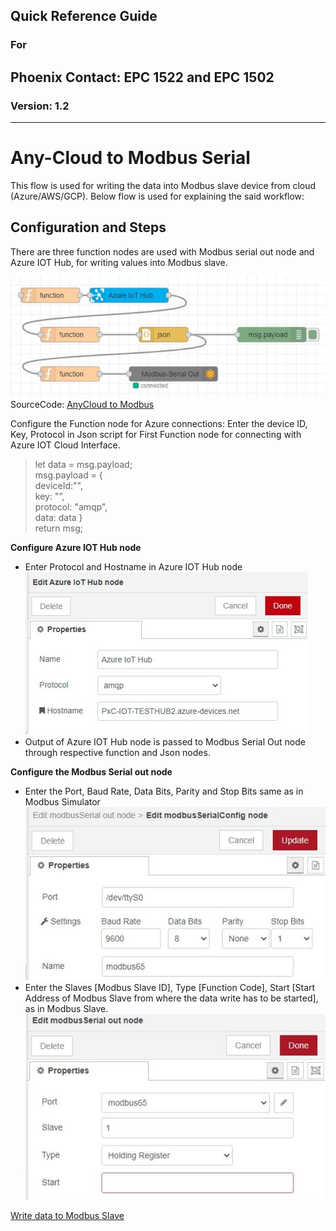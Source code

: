 ## Quick Reference Guide<br>
### For
## Phoenix Contact: EPC 1522 and EPC 1502
 
### Version: 1.2
---
# Any-Cloud to Modbus Serial

This flow is used for writing the data into Modbus slave device from cloud (Azure/AWS/GCP). Below flow is used for explaining the said workflow:

## Configuration and Steps
There are three function nodes are used with Modbus serial out node and Azure IOT Hub, for writing values into Modbus slave. 

![CLoudToSerial](images\05_CloudToSer.JPG) <br>
SourceCode: [AnyCloud to Modbus](SourceCode/Quickstart_Flows/QuickGuideFlows/Cloud_to_Modbus.json) <br>

Configure the Function node for Azure connections:
Enter the device ID, Key, Protocol in Json script for First Function node for connecting with Azure IOT Cloud Interface.

> let data = msg.payload; <br>
    msg.payload = { <br>
    deviceId:"<Device ID Here>", <br>
    key: "<device key here>”, <br>
    protocol: "amqp", <br>
    data: data
} <br>
return msg;

__Configure Azure IOT Hub node__ <br>
- Enter Protocol and Hostname in Azure IOT Hub node <br>
![AzureConfig](images\05_AzureConfig.JPG) <br>
- Output of Azure IOT Hub node is passed to Modbus Serial Out node through respective function and Json nodes.

__Configure the Modbus Serial out node__ <br>

- Enter the Port, Baud Rate, Data Bits, Parity and Stop Bits same as in Modbus Simulator <br>
![ModbusSerConfig](images\05_ModbusSerConfig.JPG) <br>
- Enter the Slaves [Modbus Slave ID], Type [Function Code], Start [Start Address of Modbus Slave from where the data write has to be started], as in Modbus Slave. <br>
![ModbusSerOutConfig](images\05_ModbusSerOutConfig.JPG) <br>


[Write data to Modbus Slave](SourceCode/Quickstart_Flows/Modbus/Write_data_to_Modbus_Slave.json)


